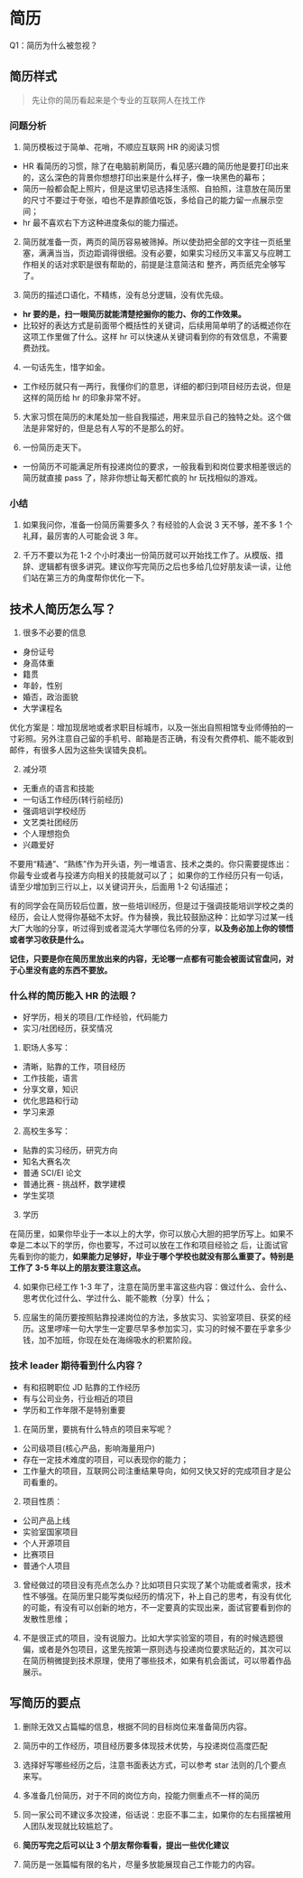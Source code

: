 # 简历

Q1：简历为什么被忽视？

## 简历样式

> 先让你的简历看起来是个专业的互联⽹⼈在找⼯作

### 问题分析

1. 简历模板过于简单、花哨，不顺应互联网 HR 的阅读习惯

- HR 看简历的习惯，除了在电脑前刷简历，看见感兴趣的简历他是要打印出来的，这么深⾊的背景你想想打印出来是什么样⼦，像⼀块⿊⾊的幕布；
- 简历⼀般都会配上照⽚，但是这⾥切忌选择⽣活照、⾃拍照，注意放在简历⾥的尺⼨不要过于夸张，咱也不是靠颜值吃饭，多给⾃⼰的能⼒留⼀点展⽰空间；
- hr 最不喜欢右下⽅这种进度条似的能⼒描述。

2. 简历就准备⼀页，两页的简历容易被筛掉。所以使劲把全部的⽂字往⼀页纸⾥塞，满满当当，页边距调得很细。没有必要，如果实习经历又丰富又与应聘⼯作相关的话对求职是很有帮助的，前提是注意简洁和
   整齐，两页纸完全够写了。

3. 简历的描述口语化，不精练，没有总分逻辑，没有优先级。

- **hr 要的是，扫⼀眼简历就能清楚挖掘你的能⼒、你的⼯作效果。**
- ⽐较好的表达⽅式是前⾯带个概括性的关键词，后续⽤简单明了的话概述你在这项⼯作⾥做了什么。这样 hr 可以快速从关键词看到你的有效信息，不需要费劲找。

4. ⼀句话先⽣，惜字如⾦。

- ⼯作经历就只有⼀两⾏，我懂你们的意思，详细的都归到项⽬经历去说，但是这样的简历给 hr 的印象⾮常不好。

5. ⼤家习惯在简历的末尾处加⼀些⾃我描述，⽤来显⽰⾃⼰的独特之处。这个做法是⾮常好的，但是总有⼈写的不是那么的好。

6. ⼀份简历⾛天下。

- ⼀份简历不可能满⾜所有投递岗位的要求，⼀般我看到和岗位要求相差很远的简历就直接 pass 了，除⾮你想让每天都忙疯的 hr 玩找相似的游戏。

### 小结

1. 如果我问你，准备⼀份简历需要多久？有经验的⼈会说 3 天不够，差不多 1 个礼拜，最厉害的⼈可能会说 3 年。

2. 千万不要以为花 1-2 个⼩时凑出⼀份简历就可以开始找⼯作了。从模版、措辞、逻辑都有很多讲究。建议你写完简历之后也多给⼏位好朋友读⼀读，让他们站在第三⽅的⾓度帮你优化⼀下。

## 技术人简历怎么写？

1. 很多不必要的信息

- 身份证号
- 身高体重
- 籍贯
- 年龄，性别
- 婚否，政治面貌
- 大学课程名

优化⽅案是：增加现居地或者求职⽬标城市，以及⼀张出⾃照相馆专业师傅拍的⼀⼨彩照。另外注意⾃⼰留的⼿机号、邮箱是否正确，有没有⽋费停机、能不能收到邮件，有很多⼈因为这些失误错失良机。

2. 减分项

- 无重点的语言和技能
- 一句话工作经历(转行前经历)
- 强调培训学校经历
- 文艺类社团经历
- 个人理想抱负
- 兴趣爱好

不要⽤“精通”、“熟练”作为开头语，列⼀堆语⾔、技术之类的。你只需要提炼出：你最专业或者与投递⽅向相关的技能就可以了；
如果你的⼯作经历只有⼀句话，请⾄少增加到三⾏以上，以关键词开头，后⾯⽤ 1-2 句话描述；

有的同学会在简历较后位置，放⼀些培训经历，但是过于强调技能培训学校之类的经历，会让⼈觉得你基础不太好。作为替换，我⽐较⿎励这种：⽐如学习过某⼀线⼤⼚⼤咖的分享，听过得到或者混沌⼤学哪位名师的分享，**以及务必加上你的领悟或者学习收获是什么。**

**记住，只要是你在简历⾥放出来的内容，⽆论哪⼀点都有可能会被⾯试官盘问，对于⼼⾥没有底的东西不要放。**

### 什么样的简历能入 HR 的法眼？

- 好学历，相关的项目/工作经验，代码能力
- 实习/社团经历，获奖情况

1. 职场人多写：

- 清晰，贴靠的工作，项目经历
- 工作技能，语言
- 分享文章，知识
- 优化思路和行动
- 学习来源

2. 高校生多写：

- 贴靠的实习经历，研究方向
- 知名大赛名次
- 普通 SCI/EI 论文
- 普通比赛 - 挑战杯，数学建模
- 学生奖项

3. 学历

在简历⾥，如果你毕业于⼀本以上的⼤学，你可以放⼼⼤胆的把学历写上。如果不幸是⼆本以下的学历，你也要写，不过可以放在⼯作和项⽬经验之
后，让⾯试官先看到你的能⼒，**如果能⼒⾜够好，毕业于哪个学校也就没有那么重要了。特别是⼯作了 3-5 年以上的朋友要注意这点。**

4. 如果你已经⼯作 1-3 年了，注意在简历⾥丰富这些内容：做过什么、会什么、思考优化过什么、学过什么、能不能教（分享）什么；

5. 应届⽣的简历要按照贴靠投递岗位的⽅法，多放实习、实验室项⽬、获奖的经历。这⾥啰嗦⼀句⼤学⽣⼀定要尽早多参加实习，实习的时候不要在乎拿多少钱，加不加班，你现在处在海绵吸⽔的积累阶段。

### 技术 leader 期待看到什么内容？

- 有和招聘职位 JD 贴靠的工作经历
- 有与公司业务，行业相近的项目
- 学历和工作年限不是特别重要

1. 在简历⾥，要挑有什么特点的项⽬来写呢？

- 公司级项目(核心产品，影响海量用户)
- 存在⼀定技术难度的项⽬，可以表现你的能⼒；
- ⼯作量⼤的项⽬，互联⽹公司注重结果导向，如何又快又好的完成项⽬才是公司看重的。

2. 项目性质：

- 公司产品上线
- 实验室国家项目
- 个人开源项目
- 比赛项目
- 普通个人项目

3.  曾经做过的项⽬没有亮点怎么办？⽐如项⽬只实现了某个功能或者需求，技术性不够强。在简历⾥只能写类似经历的情况下，补上⾃⼰的思考，有没有优化的可能，有没有可以创新的地⽅，不⼀定要真的实现出来，⾯试官要看到你的发散性思维；

4.  不是很正式的项⽬，没有说服⼒。⽐如⼤学实验室的项⽬，有的时候选题很偏，或者是外包项⽬，这⾥先按第⼀原则选与投递岗位要求贴近的，其次可以在简历稍微提到技术原理，使⽤了哪些技术，如果有机会⾯试，可以带着作品展⽰。

## 写简历的要点

1. 删除无效又占篇幅的信息，根据不同的目标岗位来准备简历内容。

2. 简历中的工作经历，项目经历要多体现技术优势，与投递岗位高度匹配

3. 选择好写哪些经历之后，注意书面表达方式，可以参考 star 法则的几个要点来写。

4. 多准备几份简历，对于不同的岗位方向，投能力侧重点不一样的简历

5. 同⼀家公司不建议多次投递，俗话说：忠⾂不事⼆主，如果你的左右摇摆被⽤⼈团队发现就⽐较尴尬了。

6. **简历写完之后可以让 3 个朋友帮你看看，提出一些优化建议**

7. 简历是⼀张篇幅有限的名⽚，尽量多放能展现⾃⼰⼯作能⼒的内容。
